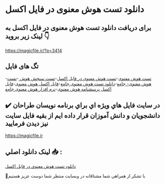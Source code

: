 # دانلود تست هوش معنوی در فایل اکسل

## برای دریافت دانلود تست هوش معنوی در فایل اکسل به لینک زیر بروید 👇

https://magicfile.ir/?p=3414

## تگ های فایل

-[تست هوش معنوی](https://magicfile.ir/product/%d8%aa%d8%b3%d8%aa%d9%87%d9%88%d8%b4-%d9%85%d8%b9%d9%86%d9%88%db%8c-%d8%af%d8%b1-%d9%81%d8%a7%db%8c%d9%84-%d8%a7%da%a9%d8%b3%d9%84/)-[تست هوش معنوی در فایل اکسل](https://magicfile.ir/product/%d8%aa%d8%b3%d8%aa%d9%87%d9%88%d8%b4-%d9%85%d8%b9%d9%86%d9%88%db%8c-%d8%af%d8%b1-%d9%81%d8%a7%db%8c%d9%84-%d8%a7%da%a9%d8%b3%d9%84/)-[تست سنجش هوش ](https://magicfile.ir/product/%d8%aa%d8%b3%d8%aa%d9%87%d9%88%d8%b4-%d9%85%d8%b9%d9%86%d9%88%db%8c-%d8%af%d8%b1-%d9%81%d8%a7%db%8c%d9%84-%d8%a7%da%a9%d8%b3%d9%84/)-[تست هوش معنوی- جامع](https://magicfile.ir/product/%d8%aa%d8%b3%d8%aa%d9%87%d9%88%d8%b4-%d9%85%d8%b9%d9%86%d9%88%db%8c-%d8%af%d8%b1-%d9%81%d8%a7%db%8c%d9%84-%d8%a7%da%a9%d8%b3%d9%84/)-[دانلود تست هوش معنوی جامع](https://magicfile.ir/product/%d8%aa%d8%b3%d8%aa%d9%87%d9%88%d8%b4-%d9%85%d8%b9%d9%86%d9%88%db%8c-%d8%af%d8%b1-%d9%81%d8%a7%db%8c%d9%84-%d8%a7%da%a9%d8%b3%d9%84/)-[فایل اکسل هوش معنوی](https://magicfile.ir/product/%d8%aa%d8%b3%d8%aa%d9%87%d9%88%d8%b4-%d9%85%d8%b9%d9%86%d9%88%db%8c-%d8%af%d8%b1-%d9%81%d8%a7%db%8c%d9%84-%d8%a7%da%a9%d8%b3%d9%84/)-[فایل اکسل پرسشنامه هوش معنوی](https://magicfile.ir/product/%d8%aa%d8%b3%d8%aa%d9%87%d9%88%d8%b4-%d9%85%d8%b9%d9%86%d9%88%db%8c-%d8%af%d8%b1-%d9%81%d8%a7%db%8c%d9%84-%d8%a7%da%a9%d8%b3%d9%84/)-[نرم افزار هوش معنوی جامع](https://magicfile.ir/product/%d8%aa%d8%b3%d8%aa%d9%87%d9%88%d8%b4-%d9%85%d8%b9%d9%86%d9%88%db%8c-%d8%af%d8%b1-%d9%81%d8%a7%db%8c%d9%84-%d8%a7%da%a9%d8%b3%d9%84/)

## ✔️ در سايت فايل هاي ويژه اي براي برنامه نويسان طراحان دانشجويان و دانش آموزان قرار داده ايم از بقيه فايل سايت نيز ديدن فرماييد

https://magicfile.ir


## لينک دانلود اصلي 📥 :

[دانلود تست هوش معنوی در فایل اکسل](https://magicfile.ir/product/%d8%aa%d8%b3%d8%aa%d9%87%d9%88%d8%b4-%d9%85%d8%b9%d9%86%d9%88%db%8c-%d8%af%d8%b1-%d9%81%d8%a7%db%8c%d9%84-%d8%a7%da%a9%d8%b3%d9%84/) 


🙏با تشکر از همراهي شما مشتاقانه در وبسایت منتظر شما دوست عزیز هستیم

